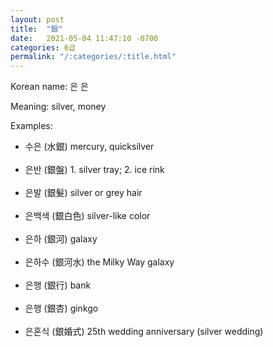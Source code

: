 ```yaml
---
layout: post
title:  "銀"
date:   2021-05-04 11:47:10 -0700
categories: 6급
permalink: "/:categories/:title.html"
---
```


Korean name: 은 은

Meaning: silver, money

Examples:
* 수은 (水銀) mercury, quicksilver <br><br>
* 은반 (銀盤) 1. silver tray; 2. ice rink <br><br>
* 은발 (銀髮) silver or grey hair <br><br>
* 은백색 (銀白色) silver-like color <br><br>
* 은하 (銀河) galaxy <br><br>
* 은하수 (銀河水) the Milky Way galaxy <br><br>
* 은행 (銀行) bank <br><br>
* 은행 (銀杏) ginkgo <br><br>
* 은혼식 (銀婚式) 25th wedding anniversary (silver wedding) <br><br>
